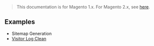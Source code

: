 <blockquote class="important">This documentation is for Magento 1.x. For Magento 2.x, see <a href="https://docs.nickolasburr.com/magento/extensions/2.x/croncloudfunctions/latest/">here</a>.</blockquote>

## Examples

- Sitemap Generation
- [Visitor Log Clean](https://docs.nickolasburr.com/magento/extensions/1.x/croncloudfunctions/latest/examples/visitor_log_clean/)
